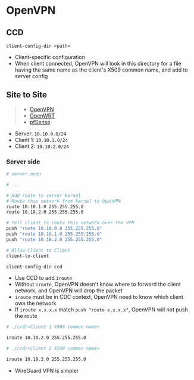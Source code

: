 # OpenVPN

## CCD

```
client-config-dir <path>
```

- Client-specific configuration
- When client connected, OpenVPN will look in this directory for a file having the same name as the client's X509 common name, and add to server config

## Site to Site

> - [OpenVPN](https://community.openvpn.net/openvpn/wiki/RoutedLans)
> - [OpenWRT](https://openwrt.org/docs/guide-user/services/vpn/openvpn/extras)
> - [pfSense](https://docs.netgate.com/pfsense/en/latest/troubleshooting/openvpn-iroute.html)

- Server: `10.10.0.0/24`
- Client 1: `10.10.1.0/24`
- Client 2: `10.10.2.0/24`

### Server side

```bash
# server.ovpn

# ...

# Add route to server kernel
# Route this network from kernel to OpenVPN
route 10.10.1.0 255.255.255.0
route 10.10.2.0 255.255.255.0

# Tell client to route this network over the VPN
push "route 10.10.0.0 255.255.255.0"
push "route 10.10.1.0 255.255.255.0"
push "route 10.10.2.0 255.255.255.0"

# Allow Client to Client
client-to-client

client-config-dir ccd
```

- Use CCD to add `iroute`
- Without `iroute`, OpenVPN doesn't know where to forward the client network, and OpenVPN will drop the packet
- `iroute` must be in CDC context, OpenVPN need to know which client own the network
- If `iroute x.x.x.x` match `push "route x.x.x.x"`, OpenVPN will not push the route

```bash
# ./ccd/<Client 1 X509 common name>

iroute 10.10.2.0 255.255.255.0
```

```bash
# ./ccd/<Client 2 X509 common name>

iroute 10.10.3.0 255.255.255.0
```

- WireGuard VPN is simpler
